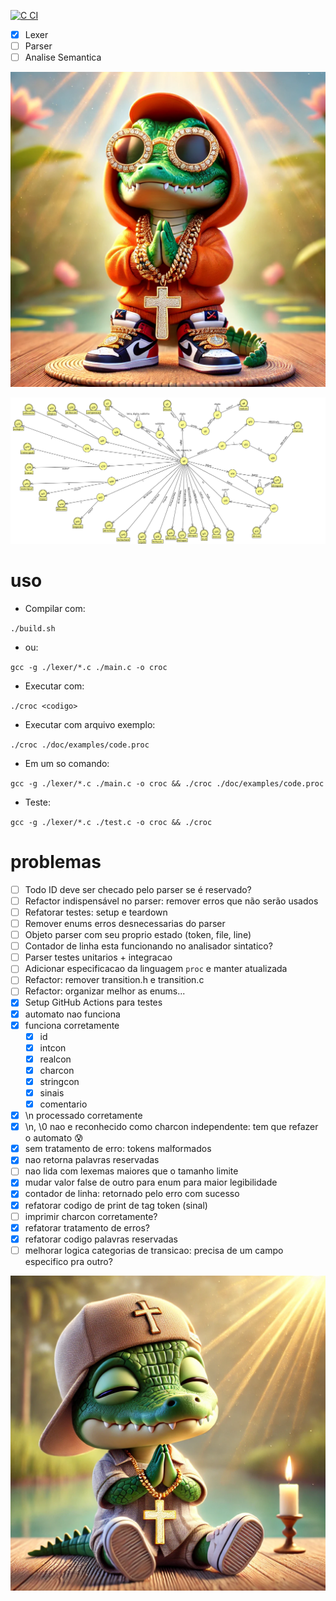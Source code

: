 [![C CI](https://github.com/wilyJ80/croc/actions/workflows/c-cpp.yml/badge.svg)](https://github.com/wilyJ80/croc/actions/workflows/c-cpp.yml)

- [X] Lexer
- [ ] Parser
- [ ] Analise Semantica

![swag](./doc/swag.webp)

![diagram](./doc/flap3.png)

# uso

- Compilar com:

`./build.sh`

- ou:

`gcc -g ./lexer/*.c ./main.c -o croc`

- Executar com:

`./croc <codigo>`

- Executar com arquivo exemplo:

`./croc ./doc/examples/code.proc`

- Em um so comando:

`gcc -g ./lexer/*.c ./main.c -o croc && ./croc ./doc/examples/code.proc`

- Teste:

`gcc -g ./lexer/*.c ./test.c -o croc && ./croc`

# problemas

- [ ] Todo ID deve ser checado pelo parser se é reservado?
- [ ] Refactor indispensável no parser: remover erros que não serão usados
- [ ] Refatorar testes: setup e teardown
- [ ] Remover enums erros desnecessarias do parser
- [ ] Objeto parser com seu proprio estado (token, file, line)
- [ ] Contador de linha esta funcionando no analisador sintatico?
- [ ] Parser testes unitarios + integracao
- [ ] Adicionar especificacao da linguagem `proc` e manter atualizada
- [ ] Refactor: remover transition.h e transition.c
- [ ] Refactor: organizar melhor as enums...
- [X] Setup GitHub Actions para testes
- [X] automato nao funciona
- [X] funciona corretamente
    - [X] id
    - [X] intcon
    - [X] realcon
    - [X] charcon
    - [X] stringcon
    - [X] sinais
    - [X] comentario
- [X] \n processado corretamente
- [X] \n, \0 nao e reconhecido como charcon independente: tem que refazer o automato 😰
- [X] sem tratamento de erro: tokens malformados
- [X] nao retorna palavras reservadas
- [ ] nao lida com lexemas maiores que o tamanho limite
- [X] mudar valor false de outro para enum para maior legibilidade
- [X] contador de linha: retornado pelo erro com sucesso
- [X] refatorar codigo de print de tag token (sinal)
- [ ] imprimir charcon corretamente?
- [X] refatorar tratamento de erros?
- [X] refatorar codigo palavras reservadas
- [ ] melhorar logica categorias de transicao: precisa de um campo especifico pra outro?

![](./doc/cute.webp)
